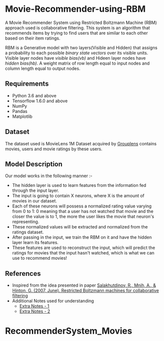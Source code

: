 # Movie-Recommender-using-RBM
A Movie Recommender System using Restricted Boltzmann Machine (RBM) approach used is collaborative filtering. This system is an algorithm that recommends items by trying to find users that are similar to each other based on their item ratings.

RBM is a Generative model with two layers(Visible and Hidden) that assigns a probability to each possible *binary state vectors* over its visible units. Visible layer nodes have *visible bias(vb)* and Hideen layer nodes have *hidden bias(hb)*. A weight matrix of row length equal to input nodes and column length equal to output nodes.

## Requirements
- Python 3.6 and above
- Tensorflow 1.6.0 and above
- NumPy
- Pandas
- Matplotlib

## Dataset
The dataset used is MovieLens 1M Dataset acquired by [Grouplens](https://grouplens.org/datasets/movielens/) contains movies, users and movie ratings by these users.

## Model Description
Our model works in the following manner :- 
- The hidden layer is used to learn features from the information fed through the input layer.
- The input is going to contain X neurons, where X is the amount of movies in our dataset.
- Each of these neurons will possess a normalized rating value varying from 0 to 1: 0 meaning that a user has not watched that movie and the closer the value is to 1, the more the user likes the movie that neuron's representing.
- These normalized values will be extracted and normalized from the ratings dataset.
- After passing in the input, we train the RBM on it and have the hidden layer learn its features.
- These features are used to reconstruct the input, which will predict the ratings for movies that the input hasn't watched, which is what we can use to recommend movies!

## References
- Inspired from the idea presented in paper [Salakhutdinov, R., Mnih, A., & Hinton, G. (2007, June). Restricted Boltzmann machines for collaborative filtering](http://www.cs.utoronto.ca/~hinton/absps/netflixICML.pdf)
- Additional Notes used for understanding
  - [Extra Notes - 1](http://swoh.web.engr.illinois.edu/courses/IE598/handout/fall2016_slide2.pdf)
  - [Extra Notes - 2](https://www.csrc.ac.cn/upload/file/20170703/1499052743888438.pdf)
# RecommenderSystem_Movies
